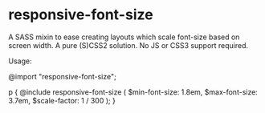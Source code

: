 responsive-font-size
====================

A SASS mixin to ease creating layouts which scale font-size based on screen width. A pure (S)CSS2 solution. No JS or CSS3 support required.

Usage:

@import "responsive-font-size";

p {
    @include responsive-font-size (
        $min-font-size: 1.8em,
        $max-font-size: 3.7em,
        $scale-factor: 1 / 300
    );
}